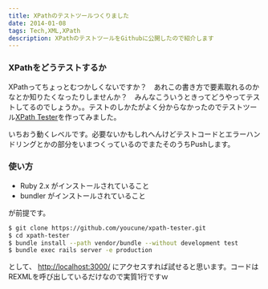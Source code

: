 ```yaml
---
title: XPathのテストツールつくりました
date: 2014-01-08
tags: Tech,XML,XPath
description: XPathのテストツールをGithubに公開したので紹介します
---
```


### XPathをどうテストするか

XPathってちょっとむつかしくないですか？　あれこの書き方で要素取れるのかなとか知りたくなったりしませんか？　みんなこういうときってどうやってテストしてるのでしょうか。。テストのしかたがよく分からなかったのでテストツール[XPath Tester](https://github.com/youcune/xpath-tester/)を作ってみました。

いちおう動くレベルです。必要ないかもしれへんけどテストコードとエラーハンドリングとかの部分をいまつくっているのでまたそのうちPushします。

### 使い方

* Ruby 2.x がインストールされていること
* bundler がインストールされていること

が前提です。    

```bash
$ git clone https://github.com/youcune/xpath-tester.git
$ cd xpath-tester
$ bundle install --path vendor/bundle --without development test
$ bundle exec rails server -e production
```

として、 [http://localhost:3000/](http://localhost:3000/) にアクセスすれば試せると思います。コードはREXMLを呼び出しているだけなので実質1行ですｗ
